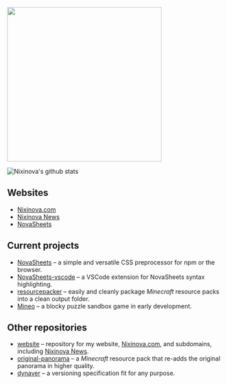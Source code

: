 <img src="https://nixinova.com/assets/images/logos/nixinova.png" width="360px">

![Nixinova's github stats](https://github-readme-stats.vercel.app/api?username=Nixinova)

## Websites
* [Nixinova.com](https://nixinova.com)
* [Nixinova News](https://news.nixinova.com)
* [NovaSheets](https://novasheets.nixinova.com)

## Current projects
* [NovaSheets](https://github.com/Nixinova/NovaSheets) – a simple and versatile CSS preprocessor for npm or the browser.
* [NovaSheets-vscode](https://github.com/Nixinova/NovaSheets-vscode) – a VSCode extension for NovaSheets syntax highlighting.
* [resourcepacker](https://github.com/Nixinova/resourcepacker) – easily and cleanly package *Minecraft* resource packs into a clean output folder.
* [Mineo](https://github.com/Nixinova/Mineo) – a blocky puzzle sandbox game in early development.

## Other repositories
* [website](https://github.com/Nixinova/website) – repository for my website, [Nixinova.com](https://Nixinova.com), and subdomains, including [Nixinova News](https://news.nixinova.com).
* [original-panorama](https://github.com/Nixinova/original-panorama) – a *Minecraft* resource pack that re-adds the original panorama in higher quality.
* [dynaver](https://github.com/Nixinova/dynaver) – a versioning specification fit for any purpose.
